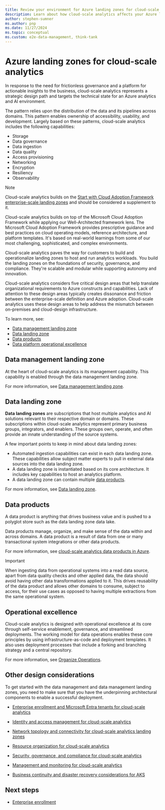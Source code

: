 ```yaml
---
title: Review your environment for Azure landing zones for cloud-scale analytics
description: Learn about how cloud-scale analytics affects your Azure landing zone design.
author: stephen-sumner
ms.author: pnp
ms.date: 11/27/2024
ms.topic: conceptual
ms.custom: e2e-data-management, think-tank
---
```


# Azure landing zones for cloud-scale analytics

In response to the need for frictionless governance and a platform for actionable insights to the business, cloud-scale analytics represents a strategic design path and targets the technical state for an Azure analytics and AI environment.

The pattern relies upon the distribution of the data and its pipelines across domains. This pattern enables ownership of accessibility, usability, and development. Largely based on these patterns, cloud-scale analytics includes the following capabilities:

- Storage
- Data governance
- Data ingestion
- Data quality
- Access provisioning
- Networking
- Encryption
- Resiliency
- Observability

> [!NOTE]
> Cloud-scale analytics builds on the [Start with Cloud Adoption Framework enterprise-scale landing zones](../../ready/enterprise-scale/index.md) and should be considered a supplement to it.

Cloud-scale analytics builds on top of the Microsoft Cloud Adoption Framework while applying our Well-Architected framework lens. The Microsoft Cloud Adoption Framework provides prescriptive guidance and best practices on cloud operating models, reference architecture, and platform templates. It's based on real-world learnings from some of our most challenging, sophisticated, and complex environments.

Cloud-scale analytics paves the way for customers to build and operationalize landing zones to host and run analytics workloads. You build the landing zones on the foundations of security, governance, and compliance. They're scalable and modular while supporting autonomy and innovation.

Cloud-scale analytics considers five critical design areas that help translate organizational requirements to Azure constructs and capabilities. Lack of attention to these design areas typically creates dissonance and friction between the enterprise-scale definition and Azure adoption. Cloud-scale analytics uses these design areas to help address the mismatch between on-premises and cloud-design infrastructure.

To learn more, see:

- [Data management landing zone](#data-management-landing-zone)
- [Data landing zone](#data-landing-zone)
- [Data products](#data-products)
- [Data platform operational excellence](#operational-excellence)

## Data management landing zone

At the heart of cloud-scale analytics is its management capability. This capability is enabled through the data management landing zone.

For more information, see [Data management landing zone](architectures/data-management-landing-zone.md).

## Data landing zone

**Data landing zones** are subscriptions that host multiple analytics and AI solutions relevant to their respective domain or domains. These subscriptions within cloud-scale analytics represent primary business groups, integrators, and enablers. These groups own, operate, and often provide an innate understanding of the source systems.

A few important points to keep in mind about data landing zones:

- Automated ingestion capabilities can exist in each data landing zone. These capabilities allow subject matter experts to pull in external data sources into the data landing zone.
- A data landing zone is instantiated based on its core architecture. It includes key capabilities to host an analytics platform.
- A data landing zone can contain multiple [data products](#data-products).

For more information, see [Data landing zone](architectures/data-landing-zone.md).

## Data products

A data product is anything that drives business value and is pushed to a polyglot store such as the data landing zone data lake.

Data products manage, organize, and make sense of the data within and across domains. A data product is a result of data from one or many transactional system integrations or other data products.

For more information, see [cloud-scale analytics data products in Azure](architectures/data-landing-zone-data-products.md).

> [!IMPORTANT]
> When ingesting data from operational systems into a read data source, apart from data quality checks and other applied data, the data should avoid having other data transformations applied to it. This drives reusability of the data product and allows other domains to consume, subject to access, for their use cases as opposed to having multiple extractions from the same operational system.

## Operational excellence

Cloud-scale analytics is designed with operational excellence at its core through self-service enablement, governance, and streamlined deployments. The working model for data operations enables these core principles by using infrastructure-as-code and deployment templates. It also uses deployment processes that include a forking and branching strategy and a central repository.

For more information, see [Organize Operations](organize.md).

## Other design considerations

To get started with the data management and data management landing zones, you need to make sure that you have the underpinning architectural components to enable a successful deployment.

- [Enterprise enrollment and Microsoft Entra tenants for cloud-scale analytics](eslz-enterprise-enrollment-and-azure-ad-tenants.md)

- [Identity and access management for cloud-scale analytics](eslz-identity-and-access-management.md)

- [Network topology and connectivity for cloud-scale analytics landing zones](eslz-network-topology-and-connectivity.md)

- [Resource organization for cloud-scale analytics](eslz-resource-organization.md)

- [Security, governance, and compliance for cloud-scale analytics](eslz-security-governance-and-compliance.md)

- [Management and monitoring for cloud-scale analytics](eslz-management-and-monitoring.md)

- [Business continuity and disaster recovery considerations for AKS](../app-platform/aks/management.md)

## Next steps

- [Enterprise enrollment](eslz-enterprise-enrollment-and-azure-ad-tenants.md)
